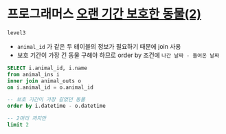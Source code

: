 # 프로그래머스 [오랜 기간 보호한 동물(2)](https://school.programmers.co.kr/learn/courses/30/lessons/59411)
`level3`
- `animal_id` 가 같은 두 테이블의 정보가 필요하기 때문에 join 사용
- 보호 기간이 가장 긴 동물 구해야 하므로 order by 조건에 `나간 날짜 - 들어온 날짜`
```sql
SELECT i.animal_id, i.name 
from animal_ins i
inner join animal_outs o
on i.animal_id = o.animal_id

-- 보호 기간이 가장 길었던 동물
order by i.datetime - o.datetime

-- 2마리 까지만
limit 2
```

